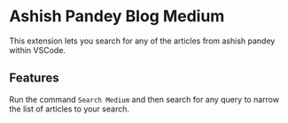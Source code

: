 # Ashish Pandey Blog Medium

This extension lets you search for any of the articles from ashish pandey  within VSCode.

## Features

Run the command `Search Medium` and then search for any query to narrow the list of articles to your search. 